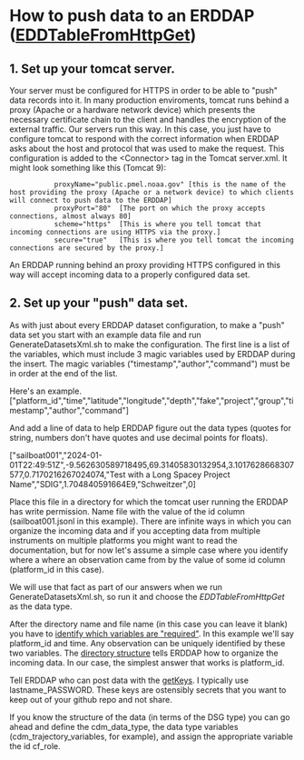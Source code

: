 # How to push data to an ERDDAP ([EDDTableFromHttpGet](https://coastwatch.pfeg.noaa.gov/erddap/download/setupDatasetsXml.html#EDDTableFromHttpGet))

## 1. Set up your tomcat server.

Your server must be configured for HTTPS in order to be able to "push" data records into it. In many production enviroments, tomcat runs behind a proxy (Apache or a hardware network device) which presents the necessary certificate chain to the client and handles the encryption of the external traffic. Our servers run this way. In this case, you just have to configure tomcat to respond with the correct information when ERDDAP asks about the host and protocol that was used to make the request. This configuration is added to the &lt;Connector&gt; tag in the Tomcat server.xml. It might look something like this (Tomcat 9):

               proxyName="public.pmel.noaa.gov" [this is the name of the host providing the proxy (Apache or a network device) to which clients will connect to push data to the ERDDAP]
               proxyPort="80"  [The port on which the proxy accepts connections, almost always 80]
               scheme="https"  [This is where you tell tomcat that incoming connections are using HTTPS via the proxy.]
               secure="true"   [This is where you tell tomcat the incoming connections are secured by the proxy.]

An ERDDAP running behind an proxy providing HTTPS configured in this way will accept incoming data to a properly configured data set.

## 2. Set up your "push" data set.

As with just about every ERDDAP dataset configuration, to make a "push" data set you start with an example data file and run GenerateDatasetsXml.sh to make the <dataset> configuration. The first line is a list of the variables, which must include 3 magic variables used by ERDDAP during the insert. The magic variables ("timestamp","author","command") must be in order at the end of the list.

Here's an example.
["platform_id","time","latitude","longitude","depth","fake","project","group","timestamp","author","command"]

And add a line of data to help ERDDAP figure out the data types (quotes for string, numbers don't have quotes and use decimal points for floats).

["sailboat001","2024-01-01T22:49:51Z",-9.562630589718495,69.31405830132954,3.1017628668307577,0.7170216267024074,"Test
with a Long Spacey Project Name","SDIG",1.704840591664E9,"Schweitzer",0]


Place this file in a directory for which the tomcat user running the ERDDAP has write permission. Name file with the value of the id column (sailboat001.jsonl in this example). There are infinite ways in which you can organize the incoming data and if you accepting data from multiple instruments on multiple platforms you might want to read the documentation, but for now let's assume a simple case where you identify where a where an observation came from by the value of some id column (platform_id in this case).

We will use that fact as part of our answers when we run GenerateDatasetsXml.sh, so run it and choose the *EDDTableFromHttpGet* as the data type.

After the directory name and file name (in this case you can leave it blank) you have to [identify which variables are "required"](https://coastwatch.pfeg.noaa.gov/erddap/download/setupDatasetsXml.html#httpGetRequiredVariables). In this example we'll say platform_id and time. Any observation can be uniquely identified by these two variables. The [directory structure](https://coastwatch.pfeg.noaa.gov/erddap/download/setupDatasetsXml.html#httpGetDirectoryStructure) tells ERDDAP how to organize the incoming data. In our case, the simplest answer that works is platform_id.

Tell ERDDAP who can post data with the [getKeys](https://coastwatch.pfeg.noaa.gov/erddap/download/setupDatasetsXml.html#httpGetKeys). I typically use lastname_PASSWORD. These keys are ostensibly secrets that you want to keep out of your github repo and not share.

If you know the structure of the data (in terms of the DSG type) you can go ahead and define the cdm_data_type, the data type variables (cdm_trajectory_variables, for example), and assign the appropriate variable the id cf_role.